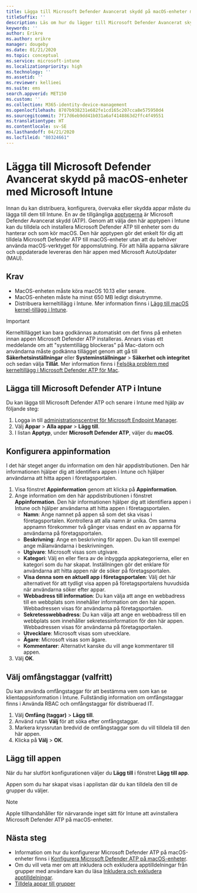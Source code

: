 ```yaml
---
title: Lägga till Microsoft Defender Avancerat skydd på macOS-enheter med Microsoft Intune
titleSuffix: ''
description: Läs om hur du lägger till Microsoft Defender Avancerat skydd på macOS-enheter med Microsoft Intune.
keywords: ''
author: Erikre
ms.author: erikre
manager: dougeby
ms.date: 01/21/2020
ms.topic: conceptual
ms.service: microsoft-intune
ms.localizationpriority: high
ms.technology: ''
ms.assetid: ''
ms.reviewer: kellieei
ms.suite: ems
search.appverid: MET150
ms.custom: ''
ms.collection: M365-identity-device-management
ms.openlocfilehash: 8707b938231e682fe1cd165c207cca8e575950d4
ms.sourcegitcommit: 7f17d6eb9dd41b031a6af4148863d2ffc4f49551
ms.translationtype: HT
ms.contentlocale: sv-SE
ms.lasthandoff: 04/21/2020
ms.locfileid: "80324661"
---
```

# <a name="add-microsoft-defender-atp-to-macos-devices-using-microsoft-intune"></a>Lägga till Microsoft Defender Avancerat skydd på macOS-enheter med Microsoft Intune

Innan du kan distribuera, konfigurera, övervaka eller skydda appar måste du lägga till dem till Intune. En av de tillgängliga [apptyperna](apps-add.md#app-types-in-microsoft-intune) är Microsoft Defender Avancerat skydd (ATP). Genom att välja den här apptypen i Intune kan du tilldela och installera Microsoft Defender ATP till enheter som du hanterar och som kör macOS. Den här apptypen gör det enkelt för dig att tilldela Microsoft Defender ATP till macOS-enheter utan att du behöver använda macOS-verktyget för appomslutning. För att hålla apparna säkrare och uppdaterade levereras den här appen med Microsoft AutoUpdater (MAU).

## <a name="prerequisites"></a>Krav
- MacOS-enheten måste köra macOS 10.13 eller senare.
- MacOS-enheten måste ha minst 650 MB ledigt diskutrymme.
- Distribuera kerneltillägg i Intune. Mer information finns i [Lägg till macOS kernel-tillägg i Intune](../configuration/kernel-extensions-overview-macos.md).

> [!IMPORTANT]
> Kerneltillägget kan bara godkännas automatiskt om det finns på enheten innan appen Microsoft Defender ATP installeras. Annars visas ett meddelande om att "systemtillägg blockeras" på Mac-datorn och användarna måste godkänna tillägget genom att gå till **Säkerhetsinställningar** eller **Systeminställningar** > **Säkerhet och integritet** och sedan välja **Tillåt**. Mer information finns i [Felsöka problem med kerneltillägg i Microsoft Defender ATP för Mac](https://docs.microsoft.com/windows/security/threat-protection/microsoft-defender-atp/mac-support-kext).

## <a name="add-microsoft-defender-atp-to-intune"></a>Lägga till Microsoft Defender ATP i Intune
Du kan lägga till Microsoft Defender ATP och senare i Intune med hjälp av följande steg:

1. Logga in till [administrationscentret för Microsoft Endpoint Manager](https://go.microsoft.com/fwlink/?linkid=2109431).
2. Välj **Appar** > **Alla appar** > **Lägg till**.
3. I listan **Apptyp**, under **Microsoft Defender ATP**, väljer du **macOS**.

## <a name="configure-app-information"></a>Konfigurera appinformation
I det här steget anger du information om den här appdistributionen. Den här informationen hjälper dig att identifiera appen i Intune och hjälper användarna att hitta appen i företagsportalen.

1. Visa fönstret **Appinformation** genom att klicka på **Appinformation**.
2. Ange information om den här appdistributionen i fönstret **Appinformation**. Den här informationen hjälper dig att identifiera appen i Intune och hjälper användarna att hitta appen i företagsportalen.
    - **Namn**: Ange namnet på appen så som det ska visas i företagsportalen. Kontrollera att alla namn är unika. Om samma appnamn förekommer två gånger visas endast en av apparna för användarna på företagsportalen.
    - **Beskrivning**: Ange en beskrivning för appen. Du kan till exempel ange målanvändarna i beskrivningen.
    - **Utgivare**: Microsoft visas som utgivare.
    - **Kategori**: Välj en eller flera av de inbyggda appkategorierna, eller en kategori som du har skapat. Inställningen gör det enklare för användarna att hitta appen när de söker på företagsportalen.
    - **Visa denna som en aktuell app i företagsportalen**: Välj det här alternativet för att tydligt visa appen på företagsportalens huvudsida när användarna söker efter appar.
    - **Webbadress till information**: Du kan välja att ange en webbadress till en webbplats som innehåller information om den här appen. Webbadressen visas för användarna på företagsportalen.
    - **Sekretesswebbadress**: Du kan välja att ange en webbadress till en webbplats som innehåller sekretessinformation för den här appen. Webbadressen visas för användarna på företagsportalen.
    - **Utvecklare**: Microsoft visas som utvecklare.
    - **Ägare**: Microsoft visas som ägare.
    - **Kommentarer**: Alternativt kanske du vill ange kommentarer till appen.
3. Välj **OK**.

## <a name="select-scope-tags-optional"></a>Välj omfångstaggar (valfritt)
Du kan använda omfångstaggar för att bestämma vem som kan se klientappsinformation i Intune. Fullständig information om omfångstaggar finns i Använda RBAC och omfångstaggar för distribuerad IT.
1.    Välj **Omfång (taggar)**  > **Lägg till**.
2.    Använd rutan **Välj** för att söka efter omfångstaggar.
3.    Markera kryssrutan bredvid de omfångstaggar som du vill tilldela till den här appen.
4.    Klicka på **Välj** > **OK**.

## <a name="add-the-app"></a>Lägg till appen
När du har slutfört konfigurationen väljer du **Lägg till** i fönstret **Lägg till app**. 

Appen som du har skapat visas i applistan där du kan tilldela den till de grupper du väljer. 

> [!NOTE]
> Apple tillhandahåller för närvarande inget sätt för Intune att avinstallera Microsoft Defender ATP på macOS-enheter.

## <a name="next-steps"></a>Nästa steg
- Information om hur du konfigurerar Microsoft Defender ATP på macOS-enheter finns i [Konfigurera Microsoft Defender ATP på macOS-enheter](https://docs.microsoft.com/windows/security/threat-protection/microsoft-defender-atp/mac-preferences).
- Om du vill veta mer om att inkludera och exkludera apptilldelningar från grupper med användare kan du läsa [Inkludera och exkludera apptilldelningar](apps-inc-exl-assignments.md).
- [Tilldela appar till grupper](apps-deploy.md)

